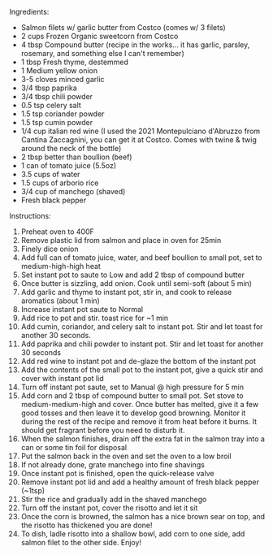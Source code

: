 Ingredients:

- Salmon filets w/ garlic butter from Costco (comes w/ 3 filets)
- 2 cups Frozen Organic sweetcorn from Costco
- 4 tbsp Compound butter (recipe in the works... it has garlic, parsley, rosemary, and something else I can't remember)
- 1 tbsp Fresh thyme, destemmed
- 1 Medium yellow onion
- 3-5 cloves minced garlic
- 3/4 tbsp paprika
- 3/4 tbsp chili powder
- 0.5 tsp celery salt
- 1.5 tsp coriander powder
- 1.5 tsp cumin powder
- 1/4 cup italian red wine (I used the 2021 Montepulciano d'Abruzzo from Cantina Zaccagnini, you can get it at Costco. Comes with twine & twig around the neck of the bottle)
- 2 tbsp better than boullion (beef)
- 1 can of tomato juice (5.5oz)
- 3.5 cups of water
- 1.5 cups of arborio rice
- 3/4 cup of manchego (shaved)
- Fresh black pepper

Instructions:


1. Preheat oven to 400F
2. Remove plastic lid from salmon and place in oven for 25min
3. Finely dice onion
4. Add full can of tomato juice, water, and beef boullion to small pot, set to medium-high-high heat
5. Set instant pot to saute to Low and add 2 tbsp of compound butter
6. Once butter is sizzling, add onion. Cook until semi-soft (about 5 min)
7. Add garlic and thyme to instant pot, stir in, and cook to release aromatics (about 1 min)
8. Increase instant pot saute to Normal
9. Add rice to pot and stir. toast rice for ~1 min 
10. Add cumin, coriandor, and celery salt to instant pot. Stir and let toast for another 30 seconds.
11. Add paprika and chili powder to instant pot. Stir and let toast for another 30 seconds
12. Add red wine to instant pot and de-glaze the bottom of the instant pot
13. Add the contents of the small pot to the instant pot, give a quick stir and cover with instant pot lid
14. Turn off instant pot saute, set to Manual @ high pressure for 5 min
15. Add corn and 2 tbsp of compound butter to small pot. Set stove to medium-medium-high and cover. Once butter has melted, give it a few good tosses and then leave it to develop good browning. Monitor it during the rest of the recipe and remove it from heat before it burns. It should get fragrant before you need to disturb it.
15. When the salmon finishes, drain off the extra fat in the salmon tray into a can or some tin foil for disposal
16. Put the salmon back in the oven and set the oven to a low broil
17. If not already done, grate manchego into fine shavings
17. Once instant pot is finished, open the quick-release valve
18. Remove instant pot lid and add a healthy amount of fresh black pepper (~1tsp)
19. Stir the rice and gradually add in the shaved manchego
20. Turn off the instant pot, cover the risotto and let it sit
21. Once the corn is browned, the salmon has a nice brown sear on top, and the risotto has thickened you are done!
22. To dish, ladle risotto into a shallow bowl, add corn to one side, add salmon filet to the other side. Enjoy!

